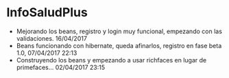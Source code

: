 # InfoSaludPlus
- Mejorando los beans, registro y login muy funcional, empezando con las validaciones. 16/04/2017
- Beans funcionando con hibernate, queda afinarlos, registro en fase beta 1.0, 07/04/2017 22:13
- Construyendo los beans y empezando a usar richfaces en lugar de primefaces... 02/04/2017 23:15
